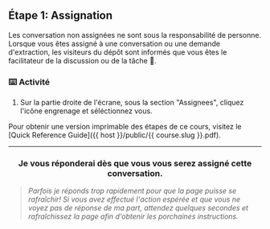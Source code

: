 ## Étape 1: Assignation

Les conversation non assignées ne sont sous la responsabilité de personne. Lorsque vous êtes assigné à une conversation ou une demande d'extraction, les visiteurs du dépôt sont informés que vous êtes le facilitateur de la discussion ou de la tâche :muscle:.

### :keyboard: Activité

1. Sur la partie droite de l'écrane, sous la section "Assignees", cliquez l'icône engrenage et séléctionnez vous. 

Pour obtenir une version imprimable des étapes de ce cours, visitez le [Quick Reference Guide]({{ host }}/public/{{ course.slug }}.pdf).

<hr>
<h3 align="center">Je vous réponderai dès que vous vous serez assigné cette conversation.</h3>

> _Parfois je réponds trop rapidement pour que la page puisse se rafraîchir! Si vous avez effectué l'action espérée et que vous ne voyez pas de réponse de ma part, attendez quelques secondes et rafraîchissez la page afin d'obtenir les porchaines instructions._
